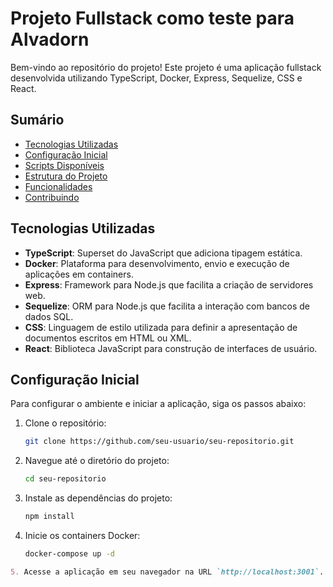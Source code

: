 # Projeto Fullstack como teste para Alvadorn

Bem-vindo ao repositório do projeto! Este projeto é uma aplicação fullstack desenvolvida utilizando TypeScript, Docker, Express, Sequelize, CSS e React. 

## Sumário

- [Tecnologias Utilizadas](#tecnologias-utilizadas)
- [Configuração Inicial](#configuração-inicial)
- [Scripts Disponíveis](#scripts-disponíveis)
- [Estrutura do Projeto](#estrutura-do-projeto)
- [Funcionalidades](#funcionalidades)
- [Contribuindo](#contribuindo)

## Tecnologias Utilizadas

- **TypeScript**: Superset do JavaScript que adiciona tipagem estática.
- **Docker**: Plataforma para desenvolvimento, envio e execução de aplicações em containers.
- **Express**: Framework para Node.js que facilita a criação de servidores web.
- **Sequelize**: ORM para Node.js que facilita a interação com bancos de dados SQL.
- **CSS**: Linguagem de estilo utilizada para definir a apresentação de documentos escritos em HTML ou XML.
- **React**: Biblioteca JavaScript para construção de interfaces de usuário.

## Configuração Inicial

Para configurar o ambiente e iniciar a aplicação, siga os passos abaixo:

1. Clone o repositório:

   ```bash
   git clone https://github.com/seu-usuario/seu-repositorio.git
   
2. Navegue até o diretório do projeto:

   ```bash
   cd seu-repositorio

3. Instale as dependências do projeto:

   ```bash
   npm install
   
4. Inicie os containers Docker:

   ```bash
   docker-compose up -d

```markdown
5. Acesse a aplicação em seu navegador na URL `http://localhost:3001`.
